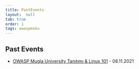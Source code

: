 ```yaml
---
title: PastEvents
layout:  null
tab: true
order: 1
tags: owaspmsku
---
```


## Past Events

- [OWASP Mugla University Tanıtımı & Linux 101](https://www.meetup.com/owasp-mugla-university-student-chapter/events/281867151/)  - 08.11.2021
